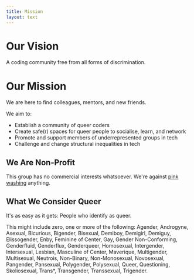 ```yaml
---
title: Mission
layout: text
---
```


# Our Vision

A coding community free from all forms of discrimination.

# Our Mission

We are here to find colleagues, mentors, and new friends. 

We aim to:
- Establish a community of queer coders
- Create safe(r) spaces for queer people to socialise, learn, and network
- Promote and support members of underrepresented groups in tech
- Challenge and change structural inequalities in tech

## We Are Non-Profit

This group has no commercial interests whatsoever. We're against [pink washing](https://en.wikipedia.org/wiki/Pinkwashing_(LGBT)) anything. 

## What We Consider Queer
    
It's as easy as it gets: People who identify as queer.

This might include zero, one or more of the following: Agender,
Androgyne, Asexual, Bicurious, Bigender, Bisexual, Demiboy, Demigirl, Demiguy, Elissogender, Enby,
Feminine of Center, Gay, Gender Non-Conforming, Genderfluid, Genderflux, Genderqueer, Homosexual,
Intergender, Intersexual, Lesbian, Masculine of Center, Maverique, Multigender, Multisexual, Neutrois,
Non-Binary, Non-Monosexual, Novosexual, Pangender, Pansexual, Polygender, Polysexual, Queer,
Questioning, Skoliosexual, Trans*, Transgender, Transsexual, Trigender.
